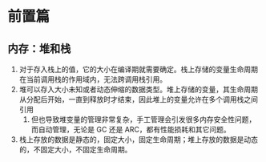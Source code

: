 # 前置篇

## 内存：堆和栈

1. 对于存入栈上的值，它的大小在编译期就需要确定。栈上存储的变量生命周期在当前调用栈的作用域内，无法跨调用栈引用。
2. 堆可以存入大小未知或者动态伸缩的数据类型。堆上存储的变量，其生命周期从分配后开始，一直到释放时才结束，因此堆上的变量允许在多个调用栈之间引用
   1. 但也导致堆变量的管理非常复杂，手工管理会引发很多内存安全性问题，而自动管理，无论是 GC 还是 ARC，都有性能损耗和其它问题。
3. 栈上存放的数据是静态的，固定大小，固定生命周期；堆上存放的数据是动态的，不固定大小，不固定生命周期。
